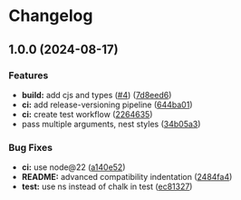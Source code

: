 # Changelog

## 1.0.0 (2024-08-17)


### Features

* **build:** add cjs and types ([#4](https://github.com/kettei-sproutty/colsys/issues/4)) ([7d8eed6](https://github.com/kettei-sproutty/colsys/commit/7d8eed6d59c872304060bec61f3deb7813e0d213))
* **ci:** add release-versioning pipeline ([644ba01](https://github.com/kettei-sproutty/colsys/commit/644ba0114d09dcb1f913ed8525761d7da4103d3b))
* **ci:** create test workflow ([2264635](https://github.com/kettei-sproutty/colsys/commit/2264635d66731ecda0320d54ee53152cab02f4e8))
* pass multiple arguments, nest styles ([34b05a3](https://github.com/kettei-sproutty/colsys/commit/34b05a3dd264b381465b9b334a3e0401eadd0cb4))


### Bug Fixes

* **ci:** use node@22 ([a140e52](https://github.com/kettei-sproutty/colsys/commit/a140e52518f935c1d305c82cf7e9d5346588c72e))
* **README:** advanced compatibility indentation ([2484fa4](https://github.com/kettei-sproutty/colsys/commit/2484fa4d0571d63cc87eef4666b9c19aa7a6d4fd))
* **test:** use ns instead of chalk in test ([ec81327](https://github.com/kettei-sproutty/colsys/commit/ec81327d4ed98beb318308ddfc287eda80d9ffed))
